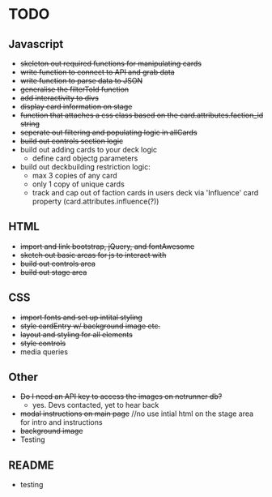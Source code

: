 # TODO

## Javascript

- ~~skeleton out required functions for manipulating cards~~
- ~~write function to connect to API and grab data~~
- ~~write  function to parse data to JSON~~
- ~~generalise the filterToId function~~
- ~~add interactivity to divs~~
- ~~display card information on stage~~
- ~~function that attaches a css class based on the card.attributes.faction_id string~~
- ~~seperate out filtering and populating logic in allCards~~
- ~~build out controls section logic~~
- build out adding cards to your deck logic
  - define card objectg parameters
- build out deckbuilding restriction logic:
  - max 3 copies of any card
  - only 1 copy of unique cards
  - track and cap out of faction cards in users deck via 'Influence' card property (card.attributes.influence(?))

## HTML

- ~~import and link bootstrap, jQuery, and fontAwesome~~
- ~~sketch out basic areas for js to interact with~~
- ~~build out controls area~~
- ~~build out stage area~~

## CSS

- ~~import fonts and set up intital styling~~
- ~~style cardEntry w/ background image etc.~~
- ~~layout and styling for all elements~~
- ~~style controls~~
- media queries

## Other

- ~~Do I need an API key to access the images on netrunner db?~~
  - yes. Devs contacted, yet to hear back
- ~~modal instructions on main page~~ //no use intial html on the stage area for intro and instructions
- ~~background image~~
- Testing

## README

- testing
